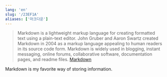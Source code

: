 ```yaml
---
lang: 'en'
slug: '/23EF1A'
aliases: ['마크다운']
---
```


> Markdown is a lightweight markup language for creating formatted text using a plain-text editor. John Gruber and Aaron Swartz created Markdown in 2004 as a markup language appealing to human readers in its source code form. Markdown is widely used in blogging, instant messaging, online forums, collaborative software, documentation pages, and readme files. [Markdown](https://en.wikipedia.org/wiki/Markdown)

Markdown is my favorite way of storing information.

<head>
  <html lang="en-US"/>
</head>
